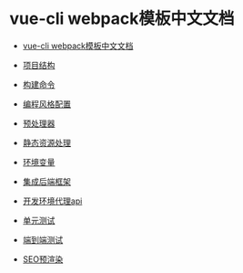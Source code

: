# vue-cli webpack模板中文文档

- [vue-cli webpack模板中文文档](README.md)
<!-- - [Project Structure](structure.md) -->
- [项目结构](structure.md)
<!-- - [Build Commands](commands.md) -->
- [构建命令](commands.md)
<!-- - [Linter Configuration](linter.md) -->
- [编程风格配置](linter.md)
<!-- - [Pre-Processors](pre-processors.md) -->
- [预处理器](pre-processors.md)
<!-- - [Handling Static Assets](static.md) -->
- [静态资源处理](static.md)
<!-- - [Environment Variables](env.md) -->
- [环境变量](env.md)
<!-- - [Integrate with Backend Framework](backend.md) -->
- [集成后端框架](backend.md)
<!-- - [API Proxying During Development](proxy.md) -->
- [开发环境代理api](proxy.md)
<!-- - [Unit Testing](unit.md) -->
- [单元测试](unit.md)
<!-- - [End-to-end Testing](e2e.md) -->
- [端到端测试](e2e.md)
<!-- - [Prerendering for SEO](prerender.md) -->
- [SEO预渲染](prerender.md)
